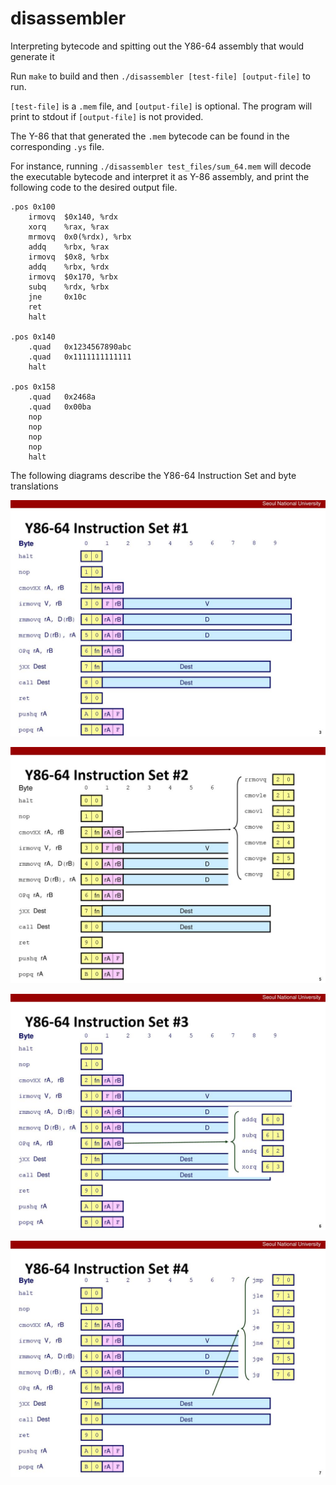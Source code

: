 # disassembler
Interpreting bytecode and spitting out the Y86-64 assembly that would generate it

Run `make` to build and then `./disassembler [test-file] [output-file]` to run. 

`[test-file]` is a `.mem` file, and `[output-file]` is optional.
The program will print to stdout if `[output-file]` is not provided.

The Y-86 that that generated the `.mem` bytecode can be found in the corresponding `.ys` file.

For instance, running `./disassembler test_files/sum_64.mem` will decode the executable bytecode and interpret it as Y-86 assembly, and print the following code to the desired output file.

```
.pos 0x100
    irmovq  $0x140, %rdx 
    xorq    %rax, %rax 
    mrmovq  0x0(%rdx), %rbx 
    addq    %rbx, %rax 
    irmovq  $0x8, %rbx 
    addq    %rbx, %rdx 
    irmovq  $0x170, %rbx 
    subq    %rdx, %rbx 
    jne     0x10c 
    ret      
    halt     

.pos 0x140
    .quad   0x1234567890abc            
    .quad   0x1111111111111            
    halt     

.pos 0x158
    .quad   0x2468a            
    .quad   0x00ba            
    nop      
    nop      
    nop      
    nop      
    halt     
```

The following diagrams describe the Y86-64 Instruction Set and byte translations

![ISA set one](https://github.com/dylan-green/disassembler/blob/master/Y86-64/slide_1.jpg)

![ISA set two](https://github.com/dylan-green/disassembler/blob/master/Y86-64/slide_2.jpg)

![ISA set three](https://github.com/dylan-green/disassembler/blob/master/Y86-64/slide_3.jpg)

![ISA set four](https://github.com/dylan-green/disassembler/blob/master/Y86-64/slide_4.jpg)
